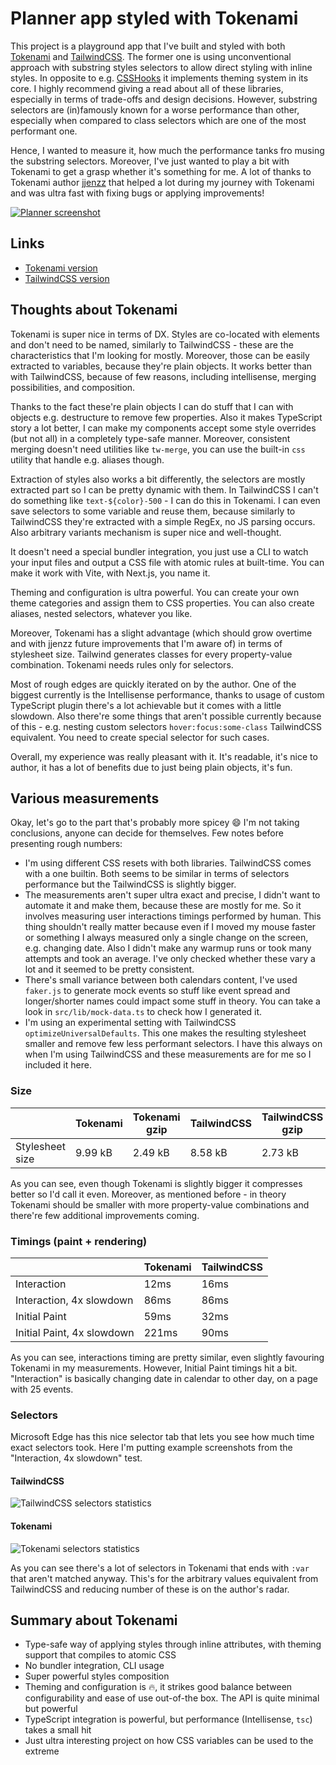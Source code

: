 # Planner app styled with Tokenami

This project is a playground app that I've built and styled with both [Tokenami](https://github.com/tokenami/tokenami) and [TailwindCSS](https://github.com/tailwindlabs/tailwindcss). The former one is using unconventional approach with substring styles selectors to allow direct styling with inline styles. In opposite to e.g. [CSSHooks](https://css-hooks.com) it implements theming system in its core. I highly recommend giving a read about all of these libraries, especially in terms of trade-offs and design decisions. However, substring selectors are (in)famously known for a worse performance than other, especially when compared to class selectors which are one of the most performant one.

Hence, I wanted to measure it, how much the performance tanks fro musing the substring selectors. Moreover, I've just wanted to play a bit with Tokenami to get a grasp whether it's something for me. A lot of thanks to Tokenami author [jjenzz](https://twitter.com/jjenzz) that helped a lot during my journey with Tokenami and was ultra fast with fixing bugs or applying improvements!

[![Planner screenshot](./readme-assets/app-screenshot.png)](https://planner-tokenami.vercel.app)

## Links

- [Tokenami version](https://planner-tokenami.vercel.app)
- [TailwindCSS version](https://planner-tailwind.vercel.app)

## Thoughts about Tokenami

Tokenami is super nice in terms of DX. Styles are co-located with elements and don't need to be named, similarly to TailwindCSS - these are the characteristics that I'm looking for mostly. Moreover, those can be easily extracted to variables, because they're plain objects. It works better than with TailwindCSS, because of few reasons, including intellisense, merging possibilities, and composition.

Thanks to the fact these're plain objects I can do stuff that I can with objects e.g. destructure to remove few properties. Also it makes TypeScript story a lot better, I can make my components accept some style overrides (but not all) in a completely type-safe manner. Moreover, consistent merging doesn't need utilities like `tw-merge`, you can use the built-in `css` utility that handle e.g. aliases though.

Extraction of styles also works a bit differently, the selectors are mostly extracted part so I can be pretty dynamic with them. In TailwindCSS I can't do something like `text-${color}-500` - I can do this in Tokenami. I can even save selectors to some variable and reuse them, because similarly to TailwindCSS they're extracted with a simple RegEx, no JS parsing occurs. Also arbitrary variants mechanism is super nice and well-thought.

It doesn't need a special bundler integration, you just use a CLI to watch your input files and output a CSS file with atomic rules at built-time. You can make it work with Vite, with Next.js, you name it.

Theming and configuration is ultra powerful. You can create your own theme categories and assign them to CSS properties. You can also create aliases, nested selectors, whatever you like.

Moreover, Tokenami has a slight advantage (which should grow overtime and with jjenzz future improvements that I'm aware of) in terms of stylesheet size. Tailwind generates classes for every property-value combination. Tokenami needs rules only for selectors.

Most of rough edges are quickly iterated on by the author. One of the biggest currently is the Intellisense performance, thanks to usage of custom TypeScript plugin there's a lot achievable but it comes with a little slowdown. Also there're some things that aren't possible currently because of this - e.g. nesting custom selectors `hover:focus:some-class` TailwindCSS equivalent. You need to create special selector for such cases.

Overall, my experience was really pleasant with it. It's readable, it's nice to author, it has a lot of benefits due to just being plain objects, it's fun.

## Various measurements

Okay, let's go to the part that's probably more spicey 😄 I'm not taking conclusions, anyone can decide for themselves. Few notes before presenting rough numbers:

- I'm using different CSS resets with both libraries. TailwindCSS comes with a one builtin. Both seems to be similar in terms of selectors performance but the TailwindCSS is slightly bigger.
- The measurements aren't super ultra exact and precise, I didn't want to automate it and make them, because these are mostly for me. So it involves measuring user interactions timings performed by human. This thing shouldn't really matter because even if I moved my mouse faster or something I always measured only a single change on the screen, e.g. changing date. Also I didn't make any warmup runs or took many attempts and took an average. I've only checked whether these vary a lot and it seemed to be pretty consistent.
- There's small variance between both calendars content, I've used `faker.js` to generate mock events so stuff like event spread and longer/shorter names could impact some stuff in theory. You can take a look in `src/lib/mock-data.ts` to check how I generated it.
- I'm using an experimental setting with TailwindCSS `optimizeUniversalDefaults`. This one makes the resulting stylesheet smaller and remove few less performant selectors. I have this always on when I'm using TailwindCSS and these measurements are for me so I included it here.

### Size

|                 | Tokenami | Tokenami gzip | TailwindCSS | TailwindCSS gzip |
| --------------- | -------- | ------------- | ----------- | ---------------- |
| Stylesheet size | 9.99 kB  | 2.49 kB       | 8.58 kB     | 2.73 kB          |

As you can see, even though Tokenami is slightly bigger it compresses better so I'd call it even. Moreover, as mentioned before - in theory Tokenami should be smaller with more property-value combinations and there're few additional improvements coming.

### Timings (paint + rendering)

|                            | Tokenami | TailwindCSS |
| -------------------------- | -------- | ----------- |
| Interaction                | 12ms     | 16ms        |
| Interaction, 4x slowdown   | 86ms     | 86ms        |
| Initial Paint              | 59ms     | 32ms        |
| Initial Paint, 4x slowdown | 221ms    | 90ms        |

As you can see, interactions timing are pretty similar, even slightly favouring Tokenami in my measurements. However, Initial Paint timings hit a bit. "Interaction" is basically changing date in calendar to other day, on a page with 25 events.

### Selectors

Microsoft Edge has this nice selector tab that lets you see how much time exact selectors took. Here I'm putting example screenshots from the "Interaction, 4x slowdown" test.

#### TailwindCSS

![TailwindCSS selectors statistics](/readme-assets/selectors-tailwind.png)

#### Tokenami

![Tokenami selectors statistics](/readme-assets/selectors-tokenami.png)

As you can see there's a lot of selectors in Tokenami that ends with `:var` that aren't matched anyway. This's for the arbitrary values equivalent from TailwindCSS and reducing number of these is on the author's radar.

## Summary about Tokenami

- Type-safe way of applying styles through inline attributes, with theming support that compiles to atomic CSS
- No bundler integration, CLI usage
- Super powerful styles composition
- Theming and configuration is 🔥, it strikes good balance between configurability and ease of use out-of-the box. The API is quite minimal but powerful
- TypeScript integration is powerful, but performance (Intellisense, `tsc`) takes a small hit
- Just ultra interesting project on how CSS variables can be used to the extreme